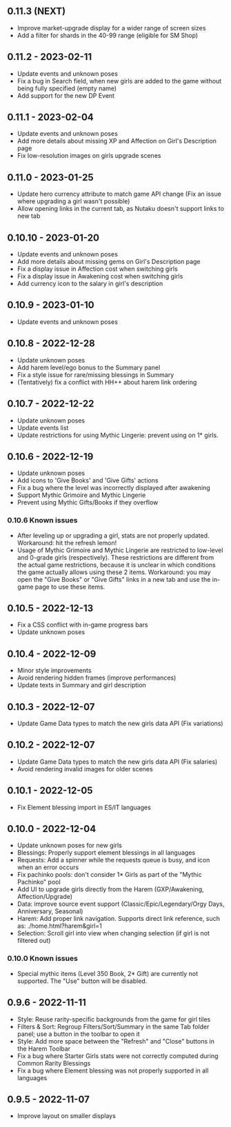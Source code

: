 ## 0.11.3 (NEXT)

- Improve market-upgrade display for a wider range of screen sizes
- Add a filter for shards in the 40-99 range (eligible for SM Shop)

## 0.11.2 - 2023-02-11

- Update events and unknown poses
- Fix a bug in Search field, when new girls are added to the game without being fully specified (empty name)
- Add support for the new DP Event

## 0.11.1 - 2023-02-04

- Update events and unknown poses
- Add more details about missing XP and Affection on Girl's Description page
- Fix low-resolution images on girls upgrade scenes

## 0.11.0 - 2023-01-25

- Update hero currency attribute to match game API change (Fix an issue where upgrading a girl wasn't possible)
- Allow opening links in the current tab, as Nutaku doesn't support links to new tab

## 0.10.10 - 2023-01-20

- Update events and unknown poses
- Add more details about missing gems on Girl's Description page
- Fix a display issue in Affection cost when switching girls
- Fix a display issue in Awakening cost when switching girls
- Add currency icon to the salary in girl's description

## 0.10.9 - 2023-01-10

- Update events and unknown poses

## 0.10.8 - 2022-12-28

- Update unknown poses
- Add harem level/ego bonus to the Summary panel
- Fix a style issue for rare/missing blessings in Summary
- (Tentatively) fix a conflict with HH++ about harem link ordering

## 0.10.7 - 2022-12-22

- Update unknown poses
- Update events list
- Update restrictions for using Mythic Lingerie: prevent using on 1\* girls.

## 0.10.6 - 2022-12-19

- Update unknown poses
- Add icons to 'Give Books' and 'Give Gifts' actions
- Fix a bug where the level was incorrectly displayed after awakening
- Support Mythic Grimoire and Mythic Lingerie
- Prevent using Mythic Gifts/Books if they overflow

### 0.10.6 Known issues

- After leveling up or upgrading a girl, stats are not properly updated. Workaround: hit the refresh lemon!
- Usage of Mythic Grimoire and Mythic Lingerie are restricted to low-level and 0-grade girls (respectively). These restrictions are different
  from the actual game restrictions, because it is unclear in which conditions the game actually allows using these 2 items. Workaround: you may
  open the "Give Books" or "Give Gifts" links in a new tab and use the in-game page to use these items.

## 0.10.5 - 2022-12-13

- Fix a CSS conflict with in-game progress bars
- Update unknown poses

## 0.10.4 - 2022-12-09

- Minor style improvements
- Avoid rendering hidden frames (improve performances)
- Update texts in Summary and girl description

## 0.10.3 - 2022-12-07

- Update Game Data types to match the new girls data API (Fix variations)

## 0.10.2 - 2022-12-07

- Update Game Data types to match the new girls data API (Fix salaries)
- Avoid rendering invalid images for older scenes

## 0.10.1 - 2022-12-05

- Fix Element blessing import in ES/IT languages

## 0.10.0 - 2022-12-04

- Update unknown poses for new girls
- Blessings: Properly support element blessings in all languages
- Requests: Add a spinner while the requests queue is busy, and icon when an error occurs
- Fix pachinko pools: don't consider 1\* Girls as part of the "Mythic Pachinko" pool
- Add UI to upgrade girls directly from the Harem (GXP/Awakening, Affection/Upgrade)
- Data: improve source event support (Classic/Epic/Legendary/Orgy Days, Anniversary, Seasonal)
- Harem: Add proper link navigation. Supports direct link reference, such as: ./home.html?harem&girl=1
- Selection: Scroll girl into view when changing selection (if girl is not filtered out)

### 0.10.0 Known issues

- Special mythic items (Level 350 Book, 2\* Gift) are currently not supported. The "Use" button will be disabled.

## 0.9.6 - 2022-11-11

- Style: Reuse rarity-specific backgrounds from the game for girl tiles
- Filters & Sort: Regroup Filters/Sort/Summary in the same Tab folder panel; use a button in the toolbar to open it
- Style: Add more space between the "Refresh" and "Close" buttons in the Harem Toolbar
- Fix a bug where Starter Girls stats were not correctly computed during Common Rarity Blessings
- Fix a bug where Element blessing was not properly supported in all languages

## 0.9.5 - 2022-11-07

- Improve layout on smaller displays
